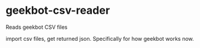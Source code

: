 # geekbot-csv-reader
Reads geekbot CSV files

import csv files,  get returned json. Specifically for how geekbot works now.
